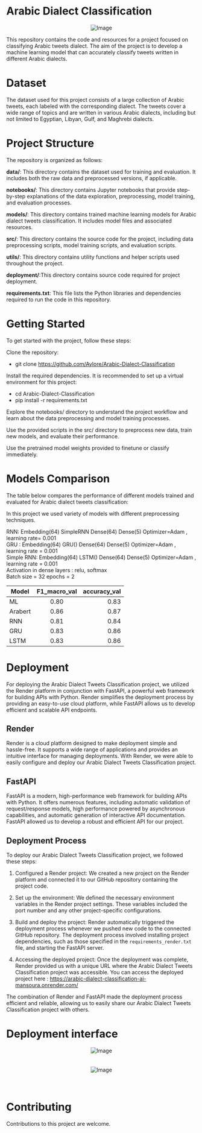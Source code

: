 # Arabic Dialect Classification
<div align="center">
  <img src="./assets/map.png" alt="Image">
</div>



This repository contains the code and resources for a project focused on classifying Arabic tweets dialect. The aim of the project is to develop a machine learning model that can accurately classify tweets written in different Arabic dialects.


# Dataset
The dataset used for this project consists of a large collection of Arabic tweets, each labeled with the corresponding dialect. The tweets cover a wide range of topics and are written in various Arabic dialects, including but not limited to Egyptian, Libyan, Gulf, and Maghrebi dialects.

# Project Structure
The repository is organized as follows:

**data/**: This directory contains the dataset used for training and evaluation. It includes both the raw data and preprocessed versions, if applicable.

**notebooks/**: This directory contains Jupyter notebooks that provide step-by-step explanations of the data exploration, preprocessing, model training, and evaluation processes.

**models/**: This directory contains trained machine learning models for Arabic dialect tweets classification. It includes model files and associated resources.

**src/**: This directory contains the source code for the project, including data preprocessing scripts, model training scripts, and evaluation scripts.

**utils/**: This directory contains utility functions and helper scripts used throughout the project.

**deployment/**:This directory contains source code required for project deployment.

**requirements.txt**: This file lists the Python libraries and dependencies required to run the code in this repository.




# Getting Started
To get started with the project, follow these steps:

Clone the repository:

- git clone https://github.com/Aylore/Arabic-Dialect-Classification

Install the required dependencies. It is recommended to set up a virtual environment for this project:


- cd Arabic-Dialect-Classification
- pip install -r requirements.txt

Explore the notebooks/ directory to understand the project workflow and learn about the data preprocessing and model training processes.

Use the provided scripts in the src/ directory to preprocess new data, train new models, and evaluate their performance.

Use the pretrained model weights provided to finetune or classify immediately.



# Models Comparison
The table below compares the performance of different models trained and evaluated for Arabic dialect tweets classification:



In this project we used variety of models with different preprocessing techniques.

RNN: 
Embedding(64)
SimpleRNN
Dense(64)
Dense(5)
Optimizer=Adam , learning rate= 0.001
<br/>
GRU : 
Embedding(64)
GRU()
Dense(64)
Dense(5)
Optimizer=Adam , learning rate = 0.001
<br/>
Simple RNN: 
Embedding(64)
LSTM()
Dense(64)
Dense(5)
Optimizer=Adam , learning rate = 0.001
<br/>
Activation in dense layers : relu, softmax 
<br/>
Batch size = 32
epochs = 2




| Model         | F1_macro_val  | accuracy_val  |
| ------------- |:-------------:| -----:        |
|      ML       | 0.80          |    0.83 	|
|    Arabert    | 0.86          |    0.87  	|
|      RNN      | 0.81          |    0.84	|
|      GRU      | 0.83          |    0.86 	|
|      LSTM     | 0.83          |    0.86 	|







# Deployment

For deploying the Arabic Dialect Tweets Classification project, we utilized the Render platform in conjunction with FastAPI, a powerful web framework for building APIs with Python. Render simplifies the deployment process by providing an easy-to-use cloud platform, while FastAPI allows us to develop efficient and scalable API endpoints.

## Render

Render is a cloud platform designed to make deployment simple and hassle-free. It supports a wide range of applications and provides an intuitive interface for managing deployments. With Render, we were able to easily configure and deploy our Arabic Dialect Tweets Classification project.

## FastAPI

FastAPI is a modern, high-performance web framework for building APIs with Python. It offers numerous features, including automatic validation of request/response models, high performance powered by asynchronous capabilities, and automatic generation of interactive API documentation. FastAPI allowed us to develop a robust and efficient API for our project.

## Deployment Process

To deploy our Arabic Dialect Tweets Classification project, we followed these steps:

1. Configured a Render project: We created a new project on the Render platform and connected it to our GitHub repository containing the project code.

2. Set up the environment: We defined the necessary environment variables in the Render project settings. These variables included the port number and any other project-specific configurations.

3. Build and deploy the project: Render automatically triggered the deployment process whenever we pushed new code to the connected GitHub repository. The deployment process involved installing project dependencies, such as those specified in the `requirements_render.txt` file, and starting the FastAPI server.

4. Accessing the deployed project: Once the deployment was complete, Render provided us with a unique URL where the Arabic Dialect Tweets Classification project was accessible. You can access the deployed project here : https://arabic-dialect-classification-ai-mansoura.onrender.com/ 

The combination of Render and FastAPI made the deployment process efficient and reliable, allowing us to easily share our Arabic Dialect Tweets Classification project with others.

# Deployment interface

<div align="center">
  <img src="./assets/deployment1.PNG" alt="Image">
</div>
<br></br>
<div align="center">
  <img src="./assets/deployment2.PNG" alt="Image">
</div>
<br></br>

# Contributing
Contributions to this project are welcome.


